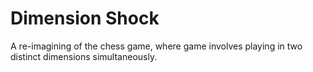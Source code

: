 # Dimension Shock

A re-imagining of the chess game, where game involves playing in two distinct dimensions simultaneously.
